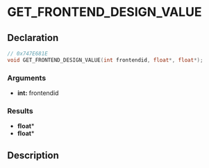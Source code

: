 # GET_FRONTEND_DESIGN_VALUE

## Declaration
```cpp
// 0x747E681E
void GET_FRONTEND_DESIGN_VALUE(int frontendid, float*, float*);
```

### Arguments
- **int:** frontendid

### Results
- **float***
- **float***

## Description
